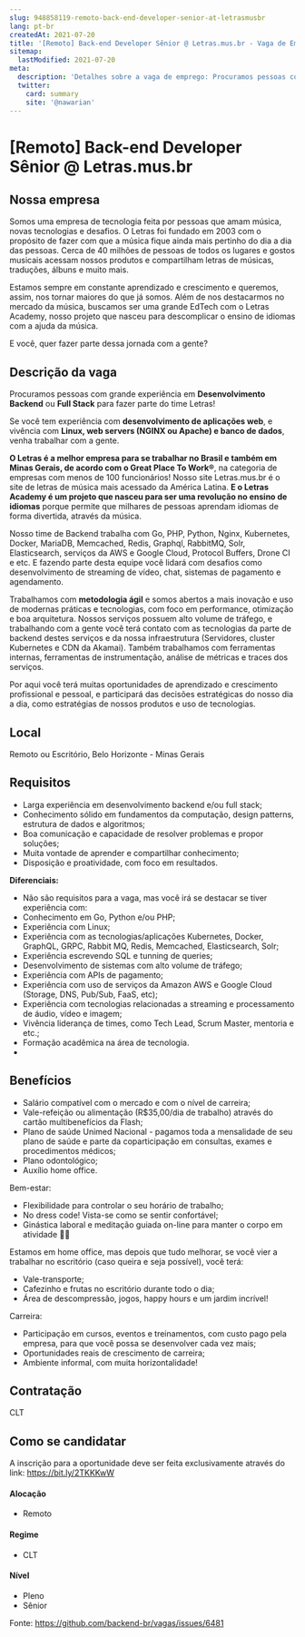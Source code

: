 ```yaml
---
slug: 948858119-remoto-back-end-developer-senior-at-letrasmusbr
lang: pt-br
createdAt: 2021-07-20
title: '[Remoto] Back-end Developer Sênior @ Letras.mus.br - Vaga de Emprego'
sitemap:
  lastModified: 2021-07-20
meta:
  description: 'Detalhes sobre a vaga de emprego: Procuramos pessoas com grande experiência em **Desenvolvimento Backend** ou **Full Stack** para fazer parte do time Letras!  Se você tem experiência com **desenvolvimento de aplicações web**, e vivência com **Linux, web servers (NGINX ou Apache) e banco de dados**, venha trabalhar com a gente.  **O Letras é a melhor empresa para se trabalhar no Brasil e também em Minas Gerais, de acordo com o Great Place To Work®**, na categoria de empresas com menos de 100 funcionários! Nosso site Letras.mus.br é o site de letras de música mais acessado da América Latina. **E o Letras Academy é um projeto que nasceu para ser uma revolução no ensino de idiomas** porque permite que milhares de pessoas aprendam idiomas de forma divertida, através da música. Nosso time de Backend trabalha com Go, PHP, Python, Nginx, Kubernetes, Docker, MariaDB, Memcached, Redis, Graphql, RabbitMQ, Solr, Elasticsearch, serviços da AWS e Google Cloud, Protocol Buffers, Drone CI e etc. E fazendo parte desta equipe você lidará com desafios como desenvolvimento de streaming de vídeo, chat, sistemas de pagamento e agendamento. Trabalhamos com **metodologia ágil** e somos abertos a mais inovação e uso de modernas práticas e tecnologias, com foco em performance, otimização e boa arquitetura. Nossos serviços possuem alto volume de tráfego, e trabalhando com a gente você terá contato com as tecnologias da parte de backend destes serviços e da nossa infraestrutura (Servidores, cluster Kubernetes e CDN da Akamai). Também trabalhamos com ferramentas internas, ferramentas de instrumentação, análise de métricas e traces dos serviços.  Por aqui você terá muitas oportunidades de aprendizado e crescimento profissional e pessoal, e participará das decisões estratégicas do nosso dia a dia, como estratégias de nossos produtos e uso de tecnologias.'
  twitter:
    card: summary
    site: '@nawarian'
---
```


# [Remoto] Back-end Developer Sênior @ Letras.mus.br

## Nossa empresa

Somos uma empresa de tecnologia feita por pessoas que amam música, novas tecnologias e desafios. O Letras foi fundado em 2003 com o propósito de fazer com que a música fique ainda mais pertinho do dia a dia das pessoas. Cerca de 40 milhões de pessoas de todos os lugares e gostos musicais acessam nossos produtos e compartilham letras de músicas, traduções, álbuns e muito mais. 

Estamos sempre em constante aprendizado e crescimento e queremos, assim, nos tornar maiores do que já somos. Além de nos destacarmos no  mercado da música, buscamos ser uma grande EdTech com o Letras Academy, nosso projeto que nasceu para descomplicar o ensino de idiomas com a ajuda da música. 

E você, quer fazer parte dessa jornada com a gente? 

## Descrição da vaga

Procuramos pessoas com grande experiência em **Desenvolvimento Backend** ou **Full Stack** para fazer parte do time Letras!

 Se você tem experiência com **desenvolvimento de aplicações web**, e vivência com **Linux, web servers (NGINX ou Apache) e banco de dados**, venha trabalhar com a gente.

 **O Letras é a melhor empresa para se trabalhar no Brasil e também em Minas Gerais, de acordo com o Great Place To Work®**, na categoria de empresas com menos de 100 funcionários! Nosso site Letras.mus.br é o site de letras de música mais acessado da América Latina. **E o Letras Academy é um projeto que nasceu para ser uma revolução no ensino de idiomas** porque permite que milhares de pessoas aprendam idiomas de forma divertida, através da música.

Nosso time de Backend trabalha com Go, PHP, Python, Nginx, Kubernetes, Docker, MariaDB, Memcached, Redis, Graphql, RabbitMQ, Solr, Elasticsearch, serviços da AWS e Google Cloud, Protocol Buffers, Drone CI e etc. E fazendo parte desta equipe você lidará com desafios como desenvolvimento de streaming de vídeo, chat, sistemas de pagamento e agendamento.

Trabalhamos com **metodologia ágil** e somos abertos a mais inovação e uso de modernas práticas e tecnologias, com foco em performance, otimização e boa arquitetura. Nossos serviços possuem alto volume de tráfego, e trabalhando com a gente você terá contato com as tecnologias da parte de backend destes serviços e da nossa infraestrutura (Servidores, cluster Kubernetes e CDN da Akamai). Também trabalhamos com ferramentas internas, ferramentas de instrumentação, análise de métricas e traces dos serviços. 

Por aqui você terá muitas oportunidades de aprendizado e crescimento profissional e pessoal, e participará das decisões estratégicas do nosso dia a dia, como estratégias de nossos produtos e uso de tecnologias.

## Local

Remoto ou Escritório, Belo Horizonte - Minas Gerais 

## Requisitos

- Larga experiência em desenvolvimento backend e/ou full stack;
- Conhecimento sólido em fundamentos da computação, design patterns, estrutura de dados e algoritmos;
- Boa comunicação e capacidade de resolver problemas e propor soluções;
- Muita vontade de aprender e compartilhar conhecimento;
- Disposição e proatividade, com foco em resultados.

**Diferenciais:**
- Não são requisitos para a vaga, mas você irá se destacar se tiver experiência com:
- Conhecimento em Go, Python e/ou PHP;
- Experiência com Linux;
- Experiência com as tecnologias/aplicações Kubernetes, Docker, GraphQL, GRPC, Rabbit MQ, Redis, Memcached, Elasticsearch, Solr;
- Experiência escrevendo SQL e tunning de queries;
- Desenvolvimento de sistemas com alto volume de tráfego;
- Experiência com APIs de pagamento;
- Experiência com uso de serviços da Amazon AWS e Google Cloud (Storage, DNS, Pub/Sub, FaaS, etc);
- Experiência com tecnologias relacionadas a streaming e processamento de áudio, vídeo e imagem;
- Vivência liderança de times, como Tech Lead, Scrum Master, mentoria e etc.;
- Formação acadêmica na área de tecnologia.
- 
## Benefícios

- Salário compatível com o mercado e com o nível de carreira;
- Vale-refeição ou alimentação (R$35,00/dia de trabalho) através do cartão multibenefícios da Flash;
- Plano de saúde Unimed Nacional - pagamos toda a mensalidade de seu plano de saúde e parte da coparticipação em consultas, exames e procedimentos médicos;
- Plano odontológico;
- Auxílio home office.

Bem-estar: 
- Flexibilidade para controlar o seu horário de trabalho;
- No dress code! Vista-se como se sentir confortável; 
- Ginástica laboral e meditação guiada on-line para manter o corpo em atividade 🤸‍♀
 
Estamos em home office, mas depois que tudo melhorar, se você vier a trabalhar no escritório (caso queira e seja possível), você terá:

- Vale-transporte;
- Cafezinho e frutas no escritório durante todo o dia; 
- Área de descompressão, jogos, happy hours e um jardim incrível! 
 
Carreira: 

- Participação em cursos, eventos e treinamentos, com custo pago pela empresa, para que você possa se desenvolver cada vez mais;
- Oportunidades reais de crescimento de carreira;
- Ambiente informal, com muita horizontalidade! 

## Contratação

CLT 

## Como se candidatar

A inscrição para a oportunidade deve ser feita exclusivamente através do link: https://bit.ly/2TKKKwW

#### Alocação
- Remoto

#### Regime
- CLT

#### Nível
- Pleno
- Sênior





Fonte: https://github.com/backend-br/vagas/issues/6481